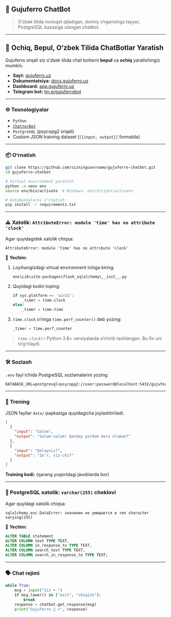 ## 🧠 Gujuferro ChatBot

> O‘zbek tilida muloqot qiladigan, doimiy o‘rganishga tayyor, PostgreSQL bazasiga ulangan chatbot.

---

## 📢 Ochiq, Bepul, O‘zbek Tilida ChatBotlar Yaratish

Gujuferro orqali siz o‘zbek tilida chat botlarni **bepul** va **ochiq** yaratishingiz mumkin.

- **Sayt:** [gujuferro.uz](https://gujuferro.uz)
- **Dokumentatsiya:** [docs.gujuferro.uz](https://docs.gujuferro.uz)
- **Dashboard:** [app.gujuferro.uz](https://app.gujuferro.uz)
- **Telegram bot:** [tm.e/gujuferrobot](https://tm.e/gujuferrobot)

---

### ⚙️ Texnologiyalar

- `Python`
- [`ChatterBot`](https://github.com/gunthercox/ChatterBot)
- `PostgreSQL` (psycopg2 orqali)
- Custom JSON training dataset (`[{input, output}]` formatda)

---

### 📦 O‘rnatish

```bash
git clone https://github.com/sizningusername/gujuferro-chatbot.git
cd gujuferro-chatbot

# Virtual environment yaratish
python -m venv env
source env/bin/activate  # Windows: env\Scripts\activate

# Kutubxonalarni o‘rnatish
pip install -r requirements.txt
```

---

### ⚠️ Xatolik: `AttributeError: module 'time' has no attribute 'clock'`

Agar quyidagidek xatolik chiqsa:

```
AttributeError: module 'time' has no attribute 'clock'
```

🔧 **Yechim**:

1. Loyihangizdagi virtual environment ichiga kiring:
   ```
   env\Lib\site-packages\flask_sqlalchemy\__init__.py
   ```

2. Quyidagi kodni toping:
   ```python
   if sys.platform == 'win32':
       _timer = time.clock
   else:
       _timer = time.time
   ```

3. `time.clock` o‘rniga `time.perf_counter()` deb yozing:
   ```python
   _timer = time.perf_counter
   ```

> `time.clock()` Python 3.8+ versiyalarda o‘chirib tashlangan. Bu fix uni to‘g‘rilaydi.

---

### 🛠 Sozlash

`.env` fayl ichida PostgreSQL sozlamalarini yozing:

```
DATABASE_URL=postgresql+psycopg2://user:password@localhost:5432/gujuferro
```

---

### 🧠 Trening

JSON fayllar `data/` papkasiga quyidagicha joylashtiriladi:

```json
[
  {
    "input": "Salom",
    "output": "Salom-salom! Qanday yordam bera olaman?"
  },
  {
    "input": "Qalaysiz?",
    "output": "Zo‘r, siz-chi?"
  }
]
```

**Training kodi:** (qarang yuqoridagi javoblarda bor)

---

### 🐘 PostgreSQL xatolik: `varchar(255)` cheklovi

Agar quyidagi xatolik chiqsa:

```
sqlalchemy.exc.DataError: значение не умещается в тип character varying(255)
```

🔧 **Yechim**:

```sql
ALTER TABLE statement
ALTER COLUMN text TYPE TEXT,
ALTER COLUMN in_response_to TYPE TEXT,
ALTER COLUMN search_text TYPE TEXT,
ALTER COLUMN search_in_response_to TYPE TEXT;
```

---

### 🗣 Chat rejimi

```python
while True:
    msg = input("Siz ➤ ")
    if msg.lower() in ["exit", "chiqish"]:
        break
    response = chatbot.get_response(msg)
    print("Gujuferro 🤖 ➤", response)
```




